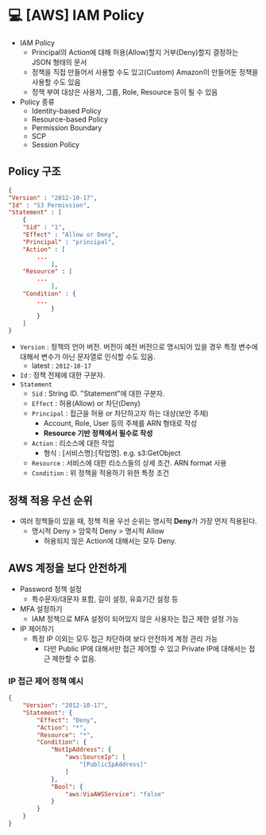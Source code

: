 💻 [AWS] IAM Policy
=================
* IAM Policy
	* Principal의 Action에 대해 허용(Allow)할지 거부(Deny)할지 결정하는 JSON 형태의 문서
	* 정책을 직접 만들어서 사용할 수도 있고(Custom) Amazon이 만들어둔 정책을 사용할 수도 있음
	* 정책 부여 대상은 사용자, 그룹, Role, Resource 등이 될 수 있음
* Policy 종류
	* Identity-based Policy
	* Resource-based Policy
	* Permission Boundary
	* SCP
	* Session Policy

## Policy 구조
``` json
{
"Version" : "2012-10-17",
"Id" : "S3 Permission",
"Statement" : [
	{
	"Sid" : "1",
	"Effect" : "Allow or Deny",
	"Principal" : "principal",
	"Action" : [
		...
			],
	"Resource" : [
		...
			],
	"Condition" : {
		...
			}
		}	
	]
}
```
* `Version` : 정책의 언어 버전. 버전이 예전 버전으로 명시되어 있을 경우 특정 변수에 대해서 변수가 아닌 문자열로 인식할 수도 있음.
    * latest : `2012-10-17`
* `Id` : 정책 전체에 대한 구분자.
* `Statement`
    * `Sid` : String ID. "Statement"에 대한 구분자.
    * `Effect` : 허용(Allow) or 차단(Deny)
    * `Principal` : 접근을 허용 or 차단하고자 하는 대상(보안 주체)
        * Account, Role, User 등의 주체를 ARN 형태로 작성
		* **Resource 기반 정책에서 필수로 작성**
    * `Action` : 리소스에 대한 작업
		* 형식 : [서비스명]:[작업명]. e.g. s3:GetObject
    * `Resource` : 서비스에 대한 리소스들의 상세 조건. ARN format 사용
    * `Condition` : 위 정책을 적용하기 위한 특정 조건

## 정책 적용 우선 순위
* 여러 정책들이 있을 때, 정책 적용 우선 순위는 명시적 **Deny**가 가장 먼저 적용된다.
	* 명시적 Deny > 암묵적 Deny > 명시적 Allow
		* 허용되지 않은 Action에 대해서는 모두 Deny.

## AWS 계정을 보다 안전하게
* Password 정책 설정
	* 특수문자/대문자 포함, 길이 설정, 유효기간 설정 등
* MFA 설정하기
	* IAM 정책으로 MFA 설정이 되어있지 않은 사용자는 접근 제한 설정 가능
* IP 제어하기
	* 특정 IP 이외는 모두 접근 차단하여 보다 안전하게 계정 관리 가능
		* 다만 Public IP에 대해서만 접근 제어할 수 있고 Private IP에 대해서는 접근 제한할 수 없음.

### IP 접근 제어 정책 예시
```json
{
    "Version": "2012-10-17",
    "Statement": {
        "Effect": "Deny",
        "Action": "*",
        "Resource": "*",
        "Condition": {
            "NotIpAddress": {
                "aws:SourceIp": [
					"[PublicIpAddress]"
                ]
            },
            "Bool": {
                "aws:ViaAWSService": "false"
            }
        }
    }
}
```